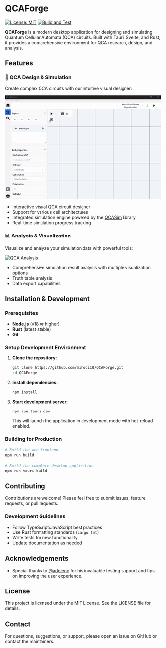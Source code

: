 # QCAForge 
[![License: MIT](https://img.shields.io/badge/License-MIT-blue.svg)](./LICENSE)
[![Build and Test](https://github.com/mihoci10/QCAForge/actions/workflows/ci.yaml/badge.svg)](https://github.com/mihoci10/QCAForge/actions/workflows/ci.yaml)

**QCAForge** is a modern desktop application for designing and simulating Quantum Cellular Automata (QCA) circuits. Built with Tauri, Svelte, and Rust, it provides a comprehensive environment for QCA research, design, and analysis.

## Features

### 🔬 **QCA Design & Simulation**
Create complex QCA circuits with our intuitive visual designer:

![QCA Circuit Design](assets/design.gif)

- Interactive visual QCA circuit designer
- Support for various cell architectures
- Integrated simulation engine powered by the [QCASim](https://github.com/mihoci10/QCASim) library
- Real-time simulation progress tracking

### 📊 **Analysis & Visualization**
Visualize and analyze your simulation data with powerful tools:

![QCA Analysis](assets/analyze.gif)

- Comprehensive simulation result analysis with multiple visualization options
- Truth table analysis
- Data export capabilities

## Installation & Development

### Prerequisites
- **Node.js** (v18 or higher)
- **Rust** (latest stable)
- **Git**

### Setup Development Environment

1. **Clone the repository:**
   ```bash
   git clone https://github.com/mihoci10/QCAForge.git
   cd QCAForge
   ```

2. **Install dependencies:**
   ```bash
   npm install
   ```

3. **Start development server:**
   ```bash
   npm run tauri dev
   ```
   This will launch the application in development mode with hot-reload enabled.

### Building for Production

```bash
# Build the web frontend
npm run build

# Build the complete desktop application
npm run tauri build
```

## Contributing

Contributions are welcome! Please feel free to submit issues, feature requests, or pull requests.

### Development Guidelines
- Follow TypeScript/JavaScript best practices
- Use Rust formatting standards (`cargo fmt`)
- Write tests for new functionality
- Update documentation as needed

## Acknowledgements

- Special thanks to [@adolenc](https://github.com/adolenc)  for his invaluable testing support and tips on improving the user experience.

## License

This project is licensed under the MIT License. See the LICENSE file for details.

## Contact

For questions, suggestions, or support, please open an issue on GitHub or contact the maintainers.
